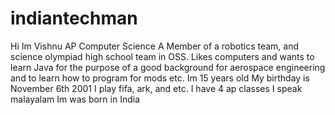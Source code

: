 # indiantechman
Hi Im Vishnu
AP Computer Science A
Member of a robotics team, and science olympiad high school team in OSS. Likes computers and wants to learn Java for the purpose of a good background for aerospace engineering and to learn how to program for mods etc.
Im 15 years old
My birthday is November 6th 2001
I play fifa, ark, and etc.
I have 4 ap classes
I speak malayalam
Im was born in India
